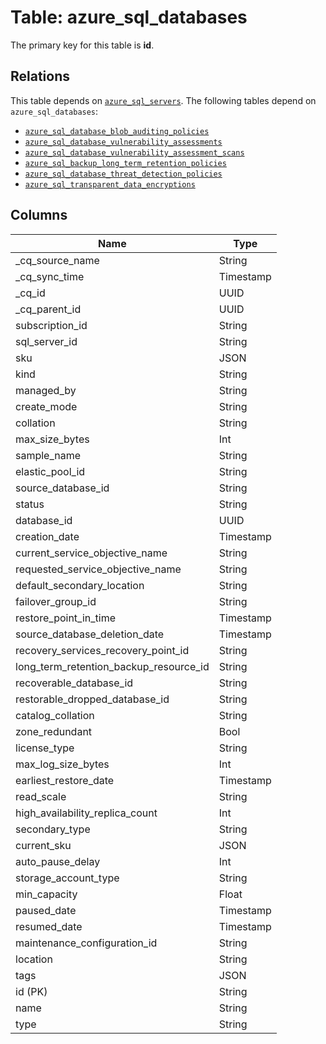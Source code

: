 # Table: azure_sql_databases



The primary key for this table is **id**.

## Relations
This table depends on [`azure_sql_servers`](azure_sql_servers.md).
The following tables depend on `azure_sql_databases`:
  - [`azure_sql_database_blob_auditing_policies`](azure_sql_database_blob_auditing_policies.md)
  - [`azure_sql_database_vulnerability_assessments`](azure_sql_database_vulnerability_assessments.md)
  - [`azure_sql_database_vulnerability_assessment_scans`](azure_sql_database_vulnerability_assessment_scans.md)
  - [`azure_sql_backup_long_term_retention_policies`](azure_sql_backup_long_term_retention_policies.md)
  - [`azure_sql_database_threat_detection_policies`](azure_sql_database_threat_detection_policies.md)
  - [`azure_sql_transparent_data_encryptions`](azure_sql_transparent_data_encryptions.md)

## Columns
| Name          | Type          |
| ------------- | ------------- |
|_cq_source_name|String|
|_cq_sync_time|Timestamp|
|_cq_id|UUID|
|_cq_parent_id|UUID|
|subscription_id|String|
|sql_server_id|String|
|sku|JSON|
|kind|String|
|managed_by|String|
|create_mode|String|
|collation|String|
|max_size_bytes|Int|
|sample_name|String|
|elastic_pool_id|String|
|source_database_id|String|
|status|String|
|database_id|UUID|
|creation_date|Timestamp|
|current_service_objective_name|String|
|requested_service_objective_name|String|
|default_secondary_location|String|
|failover_group_id|String|
|restore_point_in_time|Timestamp|
|source_database_deletion_date|Timestamp|
|recovery_services_recovery_point_id|String|
|long_term_retention_backup_resource_id|String|
|recoverable_database_id|String|
|restorable_dropped_database_id|String|
|catalog_collation|String|
|zone_redundant|Bool|
|license_type|String|
|max_log_size_bytes|Int|
|earliest_restore_date|Timestamp|
|read_scale|String|
|high_availability_replica_count|Int|
|secondary_type|String|
|current_sku|JSON|
|auto_pause_delay|Int|
|storage_account_type|String|
|min_capacity|Float|
|paused_date|Timestamp|
|resumed_date|Timestamp|
|maintenance_configuration_id|String|
|location|String|
|tags|JSON|
|id (PK)|String|
|name|String|
|type|String|